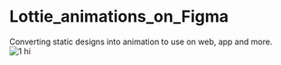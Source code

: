 # Lottie_animations_on_Figma
Converting static designs into animation to use on web, app and more.
![1  hi](https://github.com/user-attachments/assets/f9a47328-dbf9-4a65-a16d-c38b8dc5635a)
